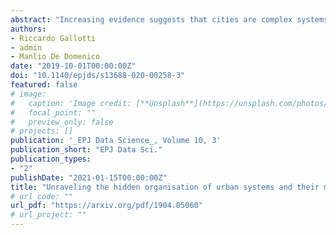 ```yaml
---
abstract: "Increasing evidence suggests that cities are complex systems, with structural and dynamical features responsible for a broad spectrum of emerging phenomena. Here we use a unique data set of human flows and couple it with information on the underlying street network to study, simultaneously, the structural and functional organisation of 10 world megacities. We quantify the efficiency of flow exchange between areas of a city in terms of integration and segregation using well defined measures. Results reveal unexpected complex patterns that shed new light on urban organisation. Large cities tend to be more segregated and less integrated, while their overall topological organisation resembles that of small world networks. At the same time, the heterogeneity of flows distribution might act as a catalyst for further integrating a city. Our analysis unravels how human behaviour influences, and is influenced by, the urban environment, suggesting quantitative indicators to control integration and segregation of human flows that can be used, among others, for restriction policies to adopt during emergencies and, as an interesting byproduct, allows us to characterise functional (dis)similarities of different metropolitan areas, countries, and cultures."
authors:
- Riccardo Gallotti
- admin
- Manlio De Domenico
date: "2019-10-01T00:00:00Z"
doi: "10.1140/epjds/s13688-020-00258-3"
featured: false
# image:
#   caption: 'Image credit: [**Unsplash**](https://unsplash.com/photos/jdD8gXaTZsc)'
#   focal_point: ""
#   preview_only: false
# projects: []
publication: '_EPJ Data Science_, Volume 10, 3'
publication_short: "EPJ Data Sci."
publication_types:
- "2"
publishDate: "2021-01-15T00:00:00Z"
title: "Unraveling the hidden organisation of urban systems and their mobility flows"
# url_code: ""
url_pdf: "https://arxiv.org/pdf/1904.05060"
# url_project: ""
---
```

